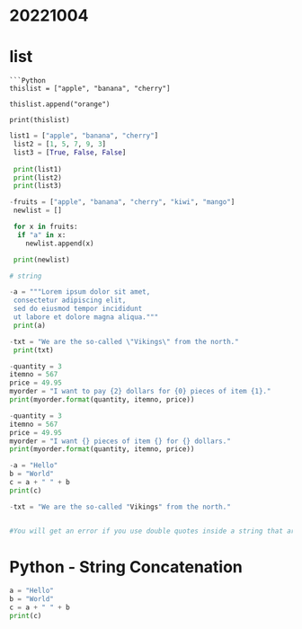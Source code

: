 # 20221004


# list
```
```Python
thislist = ["apple", "banana", "cherry"]

thislist.append("orange")

print(thislist)
```
```Python
list1 = ["apple", "banana", "cherry"]
 list2 = [1, 5, 7, 9, 3]
 list3 = [True, False, False]
 
 print(list1)
 print(list2)
 print(list3)
```
```Python
-fruits = ["apple", "banana", "cherry", "kiwi", "mango"]
 newlist = []

 for x in fruits:
  if "a" in x:
    newlist.append(x)

 print(newlist)

# string
```
```Python
-a = """Lorem ipsum dolor sit amet,
 consectetur adipiscing elit,
 sed do eiusmod tempor incididunt
 ut labore et dolore magna aliqua."""
 print(a)
```
```Python
-txt = "We are the so-called \"Vikings\" from the north."
 print(txt)  
```
```Python
-quantity = 3
itemno = 567
price = 49.95
myorder = "I want to pay {2} dollars for {0} pieces of item {1}."
print(myorder.format(quantity, itemno, price)) 
```
```Python
-quantity = 3
itemno = 567
price = 49.95
myorder = "I want {} pieces of item {} for {} dollars."
print(myorder.format(quantity, itemno, price)) 
```
```Python
-a = "Hello"
b = "World"
c = a + " " + b
print(c)
```
```Python
-txt = "We are the so-called "Vikings" from the north."


#You will get an error if you use double quotes inside a string that are surrounded by double quotes:
```
# Python - String Concatenation
```Python
a = "Hello"
b = "World"
c = a + " " + b
print(c)
```
```Python








